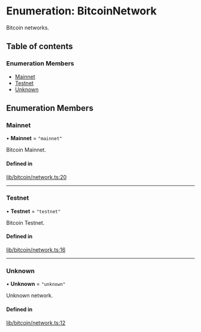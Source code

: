 # Enumeration: BitcoinNetwork

Bitcoin networks.

## Table of contents

### Enumeration Members

- [Mainnet](BitcoinNetwork-1.md#mainnet)
- [Testnet](BitcoinNetwork-1.md#testnet)
- [Unknown](BitcoinNetwork-1.md#unknown)

## Enumeration Members

### Mainnet

• **Mainnet** = ``"mainnet"``

Bitcoin Mainnet.

#### Defined in

[lib/bitcoin/network.ts:20](https://github.com/threshold-network/tbtc-v2/blob/main/typescript/src/lib/bitcoin/network.ts#L20)

___

### Testnet

• **Testnet** = ``"testnet"``

Bitcoin Testnet.

#### Defined in

[lib/bitcoin/network.ts:16](https://github.com/threshold-network/tbtc-v2/blob/main/typescript/src/lib/bitcoin/network.ts#L16)

___

### Unknown

• **Unknown** = ``"unknown"``

Unknown network.

#### Defined in

[lib/bitcoin/network.ts:12](https://github.com/threshold-network/tbtc-v2/blob/main/typescript/src/lib/bitcoin/network.ts#L12)
